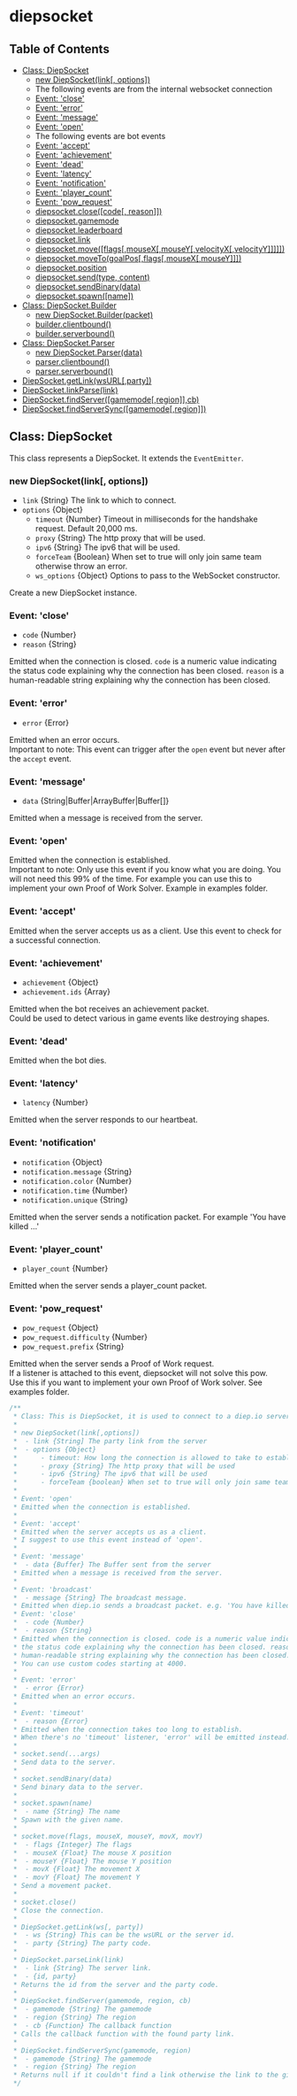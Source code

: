 # diepsocket

## Table of Contents

-   [Class: DiepSocket](#class-diepsocket)
    -   [new DiepSocket(link[, options])](#new-diepsocketlink-options)
    -   The following events are from the internal websocket connection
    -   [Event: 'close'](#event-close)
    -   [Event: 'error'](#event-error)
    -   [Event: 'message'](#event-message)
    -   [Event: 'open'](#event-open)
    -   The following events are bot events
    -   [Event: 'accept'](#event-accept)
    -   [Event: 'achievement'](#event-achievement)
    -   [Event: 'dead'](#event-dead)
    -   [Event: 'latency'](#event-latency)
    -   [Event: 'notification'](#event-notification)
    -   [Event: 'player_count'](#event-player_count)
    -   [Event: 'pow_request'](#event-pow_request)
    -   [diepsocket.close([code[, reason]])](#diepsocketclosecode-reason)
    -   [diepsocket.gamemode](#diepsocketgamemode)
    -   [diepsocket.leaderboard](#diepsocketleaderboard)
    -   [diepsocket.link](#diepsocketlink)
    -   [diepsocket.move([flags[,mouseX[,mouseY[,velocityX[,velocityY]]]]])](#diepsocketmoveflags-mouseX-mouseY-velocityX-velocityY)
    -   [diepsocket.moveTo(goalPos[,flags[,mouseX[,mouseY]]])](#diepsocketmoveTogoalPos-flags-mouseX-mouseY)
    -   [diepsocket.position](#diepsocketposition)
    -   [diepsocket.send(type, content)](#diepsocketsendtype-content)
    -   [diepsocket.sendBinary(data)](#diepsocketsendBinarydata)
    -   [diepsocket.spawn([name])](#diepsocketspawnname)
-   [Class: DiepSocket.Builder](#class-diepsocketbuilder)
    -   [new DiepSocket.Builder(packet)](#new-diepsocketbuilderpacket)
    -   [builder.clientbound()](#builderclientbound)
    -   [builder.serverbound()](#builderserverbound)
-   [Class: DiepSocket.Parser](#class-diepsocketparser)
    -   [new DiepSocket.Parser(data)](#new-diepsocketparserdata)
    -   [parser.clientbound()](#parserclientbound)
    -   [parser.serverbound()](#parserserverbound)
-   [DiepSocket.getLink(wsURL[,party])](#diepsocketgetLinkwsURL-party)
-   [DiepSocket.linkParse(link)](#diepsocketlinkParselink)
-   [DiepSocket.findServer([gamemode[,region]],cb)](#diepsocketfindServergamemode-region-cb)
-   [DiepSocket.findServerSync([gamemode[,region]])](#diepsocketfindServerSyncgamemode-region-cb)

## Class: DiepSocket

This class represents a DiepSocket. It extends the `EventEmitter`.

### new DiepSocket(link[, options])

-   `link` {String} The link to which to connect.
-   `options` {Object}
    -   `timeout` {Number} Timeout in milliseconds for the handshake request. Default 20,000 ms.
    -   `proxy` {String} The http proxy that will be used.
    -   `ipv6` {String} The ipv6 that will be used.
    -   `forceTeam` {Boolean} When set to true will only join same team otherwise throw an error.
    -   `ws_options` {Object} Options to pass to the WebSocket constructor.

Create a new DiepSocket instance.

### Event: 'close'

-   `code` {Number}
-   `reason` {String}

Emitted when the connection is closed. `code` is a numeric value indicating the
status code explaining why the connection has been closed. `reason` is a
human-readable string explaining why the connection has been closed.

### Event: 'error'

-   `error` {Error}

Emitted when an error occurs.  
Important to note: This event can trigger after the `open` event but never after the `accept` event.

### Event: 'message'

-   `data` {String|Buffer|ArrayBuffer|Buffer[]}

Emitted when a message is received from the server.

### Event: 'open'

Emitted when the connection is established.  
Important to note: Only use this event if you know what you are doing. You will not need this 99% of the time. For example you can use this to implement your own Proof of Work Solver. Example in examples folder.

### Event: 'accept'

Emitted when the server accepts us as a client.
Use this event to check for a successful connection.

### Event: 'achievement'

- `achievement` {Object}
- `achievement.ids` {Array}

Emitted when the bot receives an achievement packet.  
Could be used to detect various in game events like destroying shapes.

### Event: 'dead'

Emitted when the bot dies.

### Event: 'latency'

-   `latency` {Number}

Emitted when the server responds to our heartbeat.

### Event: 'notification'

-   `notification` {Object}
-   `notification.message` {String}
-   `notification.color` {Number}
-   `notification.time` {Number}
-   `notification.unique` {String}

Emitted when the server sends a notification packet. For example 'You have killed ...'

### Event: 'player_count'

-   `player_count` {Number}

Emitted when the server sends a player_count packet.

### Event: 'pow_request'

-   `pow_request` {Object}
-   `pow_request.difficulty` {Number}
-   `pow_request.prefix` {String}

Emitted when the server sends a Proof of Work request.  
If a listener is attached to this event, diepsocket will not solve this pow.  
Use this if you want to implement your own Proof of Work solver. See examples folder.

```js
/**
 * Class: This is DiepSocket, it is used to connect to a diep.io server.
 *
 * new DiepSocket(link[,options])
 *  - link {String] The party link from the server
 *  - options {Object}
 * 	    - timeout: How long the connection is allowed to take to establish before the connection times out. Default 30 seconds
 *      - proxy {String} The http proxy that will be used
 *      - ipv6 {String} The ipv6 that will be used
 *      - forceTeam {boolean} When set to true will only join same team otherwise throw an error
 *
 * Event: 'open'
 * Emitted when the connection is established.
 *
 * Event: 'accept'
 * Emitted when the server accepts us as a client.
 * I suggest to use this event instead of 'open'.
 *
 * Event: 'message'
 *  - data {Buffer} The Buffer sent from the server
 * Emitted when a message is received from the server.
 *
 * Event: 'broadcast'
 *  - message {String} The broadcast message.
 * Emitted when diep.io sends a broadcast packet. e.g. 'You have killed ...'
 * Event: 'close'
 *  - code {Number}
 *  - reason {String}
 * Emitted when the connection is closed. code is a numeric value indicating
 * the status code explaining why the connection has been closed. reason is a
 * human-readable string explaining why the connection has been closed.
 * You can use custom codes starting at 4000.
 *
 * Event: 'error'
 *  - error {Error}
 * Emitted when an error occurs.
 *
 * Event: 'timeout'
 *  - reason {Error}
 * Emitted when the connection takes too long to establish.
 * When there's no 'timeout' listener, 'error' will be emitted instead.
 *
 * socket.send(...args)
 * Send data to the server.
 *
 * socket.sendBinary(data)
 * Send binary data to the server.
 *
 * socket.spawn(name)
 *  - name {String} The name
 * Spawn with the given name.
 *
 * socket.move(flags, mouseX, mouseY, movX, movY)
 *  - flags {Integer} The flags
 *  - mouseX {Float} The mouse X position
 *  - mouseY {Float} The mouse Y position
 *  - movX {Float} The movement X
 *  - movY {Float} The movement Y
 * Send a movement packet.
 *
 * socket.close()
 * Close the connection.
 *
 * DiepSocket.getLink(ws[, party])
 *  - ws {String} This can be the wsURL or the server id.
 *  - party {String} The party code.
 *
 * DiepSocket.parseLink(link)
 *  - link {String} The server link.
 *  - {id, party}
 * Returns the id from the server and the party code.
 *
 * DiepSocket.findServer(gamemode, region, cb)
 *  - gamemode {String} The gamemode
 *  - region {String} The region
 *  - cb {Function} The callback function
 * Calls the callback function with the found party link.
 *
 * DiepSocket.findServerSync(gamemode, region)
 *  - gamemode {String} The gamemode
 *  - region {String} The region
 * Returns null if it couldn't find a link otherwise the link to the given options.
 */
```
